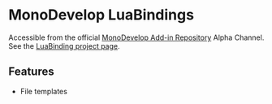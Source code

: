 # MonoDevelop LuaBindings
Accessible from the official [MonoDevelop Add-in Repository](http://addins.monodevelop.com/) Alpha Channel. See the [LuaBinding project page](http://addins.monodevelop.com/Project/Index/153).

## Features
* File templates